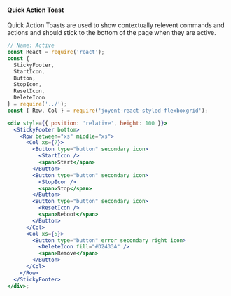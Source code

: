 #### Quick Action Toast

Quick Action Toasts are used to show contextually relevent commands and actions and should stick to the bottom of the page when they are active.

```jsx
// Name: Active
const React = require('react');
const {
  StickyFooter,
  StartIcon,
  Button,
  StopIcon,
  ResetIcon,
  DeleteIcon
} = require('../');
const { Row, Col } = require('joyent-react-styled-flexboxgrid');

<div style={{ position: 'relative', height: 100 }}>
  <StickyFooter bottom>
    <Row between="xs" middle="xs">
      <Col xs={7}>
        <Button type="button" secondary icon>
          <StartIcon />
          <span>Start</span>
        </Button>
        <Button type="button" secondary icon>
          <StopIcon />
          <span>Stop</span>
        </Button>
        <Button type="button" secondary icon>
          <ResetIcon />
          <span>Reboot</span>
        </Button>
      </Col>
      <Col xs={5}>
        <Button type="button" error secondary right icon>
          <DeleteIcon fill="#D2433A" />
          <span>Remove</span>
        </Button>
      </Col>
    </Row>
  </StickyFooter>
</div>;
```
